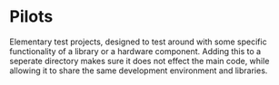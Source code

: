 # Pilots
Elementary test projects, designed to test around with some specific functionality of a library or a hardware component. Adding this to a seperate directory makes sure it does not effect the main code, while allowing it to share the same development environment and libraries.


